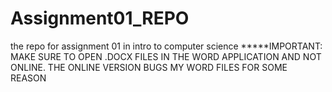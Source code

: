 # Assignment01_REPO
the repo for assignment 01 in intro to computer science
*****IMPORTANT: MAKE SURE TO OPEN .DOCX FILES IN THE WORD APPLICATION AND NOT ONLINE. THE ONLINE VERSION BUGS MY WORD FILES FOR SOME REASON
